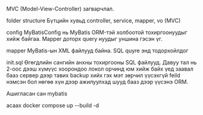 MVC (Model-View-Controller) загварчлал.

folder structure
Бүтцийн хувьд controller, service, mapper, vo (MVC)

config MyBatisConfig нь MyBatis ORM-тэй холбоотой тохиргоонуудыг хийж байгаа. Mapper доторх query нуудыг уншина гэсэн үг.

mapper 
  MyBatis-ын XML файлууд байна. SQL quyre энд тодорхойлдог

init.sql
  Өгөгдлийн сангийн анхны тохиргооны SQL файлууд. Давуу тал нь 2-оос дээш хүмүүс хоорондоо локол орчинд юм хийж байх 
  үед заавал бааз сервер дээр тавих backup хийх гэх мэт зөрчил үүсэхгүй feild нэмсэн бол нөгөө хүн дээр ажилуулхад шууд бааз 
  дээр үүсэнэ ORM. 


Ашигласан сан
mybatis 

асаах
 docker compose up --build -d
